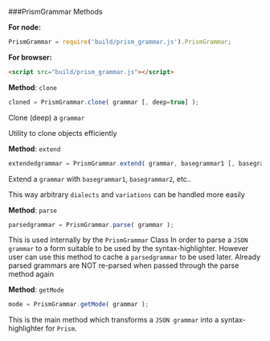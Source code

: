 

###PrismGrammar Methods

__For node:__

```javascript
PrismGrammar = require('build/prism_grammar.js').PrismGrammar;
```

__For browser:__

```html
<script src="build/prism_grammar.js"></script>
```




__Method__: `clone`

```javascript
cloned = PrismGrammar.clone( grammar [, deep=true] );
```

Clone (deep) a `grammar`

Utility to clone objects efficiently
    


__Method__: `extend`

```javascript
extendedgrammar = PrismGrammar.extend( grammar, basegrammar1 [, basegrammar2, ..] );
```

Extend a `grammar` with `basegrammar1`, `basegrammar2`, etc..

This way arbitrary `dialects` and `variations` can be handled more easily
    


__Method__: `parse`

```javascript
parsedgrammar = PrismGrammar.parse( grammar );
```

This is used internally by the `PrismGrammar` Class
In order to parse a `JSON grammar` to a form suitable to be used by the syntax-highlighter.
However user can use this method to cache a `parsedgrammar` to be used later.
Already parsed grammars are NOT re-parsed when passed through the parse method again
    


__Method__: `getMode`

```javascript
mode = PrismGrammar.getMode( grammar );
```

This is the main method which transforms a `JSON grammar` into a syntax-highlighter for `Prism`.
    